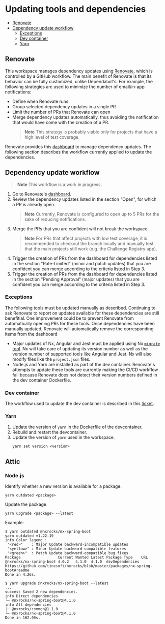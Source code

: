 # Updating tools and dependencies

- [Renovate](#Renovate)
- [Dependency update workflow](#Dependency-update-workflow)
    - [Exceptions](#Exceptions)
    - [Dev container](#Dev-container)
    - [Yarn](#Yarn)

## Renovate

This workspace manages dependency updates using [Renovate], which is controlled by a GitHub
workflow. The main benefit of Renovate is that its behavior can be fully customized, unlike
Dependabot's. For example, the following strategies are used to minimize the number of email/in-app
notifications:

- Define when Renovate runs
- Group selected dependency updates in a single PR
- Limit the number of PRs that Renovate can open
- Merge dependency updates automatically, thus avoiding the notification that would have come with
  the creation of a PR.
  > **Note**
  > This strategy is probably viable only for projects that have a high level of test coverage.

Renovate provides this [dashboard] to manage dependency updates. The following section describes the
workflow currently applied to update the dependencies.

## Dependency update workflow

> **Note**
> This workflow is a work in progress.

1. Go to Renovate's [dashboard].
2. Review the dependency updates listed in the section "Open", for which a PR is already open.
    > **Note** Currently, Renovate is configured to open up to 5 PRs for the sake of reducing
    > notifications.
3. Merge the PRs that you are confident will not break the workspace.
    > **Note** For PRs that affect projects with low test coverage, it is recommended to checkout
    > the branch locally and manually test that the main projects still work (e.g. the Challenge
    > Registry app).
4. Trigger the creation of PRs from the dashboard for dependencies listed in the section
   "Rate-Limited" (minor and patch updates) that you are confident you can merge according to the
   criteria listed in Step 3.
5. Trigger the creation of PRs from the dashboard for dependencies listed in the section "Pending
   Approval" (major updates) that you are confident you can merge according to the criteria listed
   in Step 3.

### Exceptions

The following tools must be updated manually as described. Continuing to ask Renovate to report on
updates available for these dependencies are still benefitial. One improvement could be to prevent
Renovate from automatically opening PRs for these tools. Once dependencies have been manually
updated, Renovate will automatically remove the corresponding items from the dashboard

- Major updates of Nx, Angular and Jest must be applied using Nx [`migrate` tool]. Nx will take care
  of updating its version number as well as the version number of supported tools like Angular and
  Jest. Nx will also modify files like the `project.json` files.
- Node.js and Yarn are installed as part of the dev container. Renovate's attempts to update these
  tools are currently making the CI/CD workflow fail because Renovate does not detect their version
  numbers defined in the dev container Dockerfile.

### Dev container

The workflow used to update the dev container is described in this
[ticket](https://github.com/Sage-Bionetworks/challenge-registry/issues/975).

### Yarn

1. Update the version of `yarn` in the Dockerfile of the devcontainer.
2. Rebuild and restart the devcontainer.
3. Update the version of `yarn` used in the workspace.
    ```console
    yarn set version <version>
    ```

## Attic

### Node.js

Identify whether a new version is available for a package.

```console
yarn outdated <package>
```

Update the package.

```console
yarn upgrade <package> --latest
```

Example:

```console
$ yarn outdated @nxrocks/nx-spring-boot
yarn outdated v1.22.19
info Color legend :
 "<red>"    : Major Update backward-incompatible updates
 "<yellow>" : Minor Update backward-compatible features
 "<green>"  : Patch Update backward-compatible bug fixes
Package                 Current Wanted Latest Package Type    URL
@nxrocks/nx-spring-boot 4.0.2   4.1.0  4.1.0  devDependencies https://github.com/tinesoft/nxrocks/blob/master/packages/nx-spring-boot#readme
Done in 4.26s.

$ yarn upgrade @nxrocks/nx-spring-boot --latest
...
success Saved 2 new dependencies.
info Direct dependencies
└─ @nxrocks/nx-spring-boot@4.1.0
info All dependencies
├─ @nxrocks/common@1.1.0
└─ @nxrocks/nx-spring-boot@4.1.0
Done in 162.06s.
```

<!-- Links -->

[Renovate]: https://github.com/renovatebot/renovate
[dashboard]: https://github.com/Sage-Bionetworks/challenge-registry/issues/798
[`migrate` tool]: https://nx.dev/core-features/automate-updating-dependencies